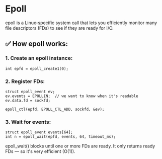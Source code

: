 # Epoll

epoll is a Linux-specific system call that lets you efficiently monitor many file descriptors (FDs) to see if they are ready for I/O. <br>

## ✅ How epoll works:

### 1. Create an epoll instance:

```
int epfd = epoll_create1(0);

```

### 2. Register FDs:

```
struct epoll_event ev;
ev.events = EPOLLIN;  // we want to know when it's readable
ev.data.fd = sockfd;

epoll_ctl(epfd, EPOLL_CTL_ADD, sockfd, &ev);

```

### 3. Wait for events:

```
struct epoll_event events[64];
int n = epoll_wait(epfd, events, 64, timeout_ms);

```

epoll_wait() blocks until one or more FDs are ready. It only returns ready FDs — so it's very efficient (O(1)). <br>
